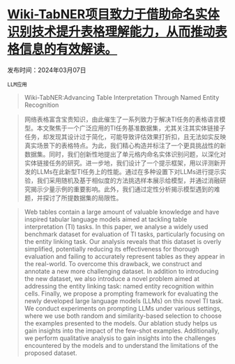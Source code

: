 # [Wiki-TabNER项目致力于借助命名实体识别技术提升表格理解能力，从而推动表格信息的有效解读。](https://arxiv.org/abs/2403.04577)

发布时间：2024年03月07日

`LLM应用`

> Wiki-TabNER:Advancing Table Interpretation Through Named Entity Recognition

> 网络表格富含宝贵知识，由此催生了一系列致力于解决TI任务的表格语言模型。本文聚焦于一个广泛应用的TI任务基准数据集，尤其关注其实体链接子任务，却发现其设计过于简化，可能导致评估效果打折扣，且无法如实反映真实场景下的表格特点。为此，我们精心构造并标注了一个更具挑战性的新数据集。同时，我们创新性地提出了单元格内命名实体识别问题，以深化对实体链接任务的研究。进一步地，我们设计了一个提示框架，用以评测新开发的LLMs在此新型TI任务上的性能。通过在多种设置下对LLMs进行提示实验，我们采用随机及基于相似度的方法挑选样本展示给模型，并通过消融研究揭示少量示例的重要影响。此外，我们通过定性分析揭示模型遇到的难题，并探讨了所提数据集的局限性。

> Web tables contain a large amount of valuable knowledge and have inspired tabular language models aimed at tackling table interpretation (TI) tasks. In this paper, we analyse a widely used benchmark dataset for evaluation of TI tasks, particularly focusing on the entity linking task. Our analysis reveals that this dataset is overly simplified, potentially reducing its effectiveness for thorough evaluation and failing to accurately represent tables as they appear in the real-world. To overcome this drawback, we construct and annotate a new more challenging dataset. In addition to introducing the new dataset, we also introduce a novel problem aimed at addressing the entity linking task: named entity recognition within cells. Finally, we propose a prompting framework for evaluating the newly developed large language models (LLMs) on this novel TI task. We conduct experiments on prompting LLMs under various settings, where we use both random and similarity-based selection to choose the examples presented to the models. Our ablation study helps us gain insights into the impact of the few-shot examples. Additionally, we perform qualitative analysis to gain insights into the challenges encountered by the models and to understand the limitations of the proposed dataset.